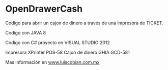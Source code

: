 # OpenDrawerCash
 Codigo para abrir un cajon de dinero a través de una impresora de TICKET. 

Codigo con JAVA 8 

Codigo con C# proyecto en VISUAL STUDIO 2012 

Impresora XPrinter POS-58 
Cajon de dinero GHIA GCD-581 

Mas información en www.luiscobian.com.mx